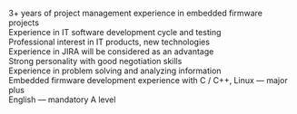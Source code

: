 3+ years of project management experience in embedded firmware projects  
Experience in IT software development cycle and testing  
Professional interest in IT products, new technologies  
Experience in JIRA will be considered as an advantage  
Strong personality with good negotiation skills  
Experience in problem solving and analyzing information  
Embedded firmware development experience with C / C++, Linux — major plus  
English — mandatory A level